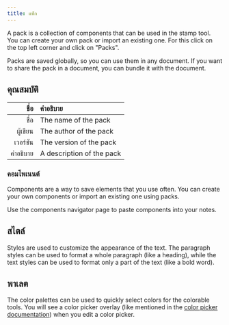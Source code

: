 ```yaml
---
title: แพ็ก
---
```


A pack is a collection of components that can be used in the stamp tool. You can create your own pack or import an existing one. For this click on the top left corner and click on "Packs".

Packs are saved globally, so you can use them in any document. If you want to share the pack in a document, you can bundle it with the document.

## คุณสมบัติ

|     ชื่อ | คำอธิบาย                  |
| -------: | :------------------------ |
|     ชื่อ | The name of the pack      |
| ผู้เขียน | The author of the pack    |
| เวอร์ชัน | The version of the pack   |
| คำอธิบาย | A description of the pack |

### คอมโพเนนต์

Components are a way to save elements that you use often. You can create your own components or import an existing one using packs.

Use the components navigator page to paste components into your notes.

## สไตล์

Styles are used to customize the appearance of the text. The paragraph styles can be used to format a whole paragraph (like a heading), while the text styles can be used to format only a part of the text (like a bold word).

## พาเลต

The color palettes can be used to quickly select colors for the colorable tools. You will see a color picker overlay (like mentioned in the [color picker documentation](/docs/v2/color_picker)) when you edit a color picker.
